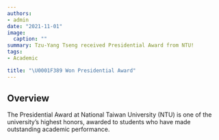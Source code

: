 ```yaml
---
authors:
- admin
date: "2021-11-01"
image:
  caption: ""
summary: Tzu-Yang Tseng received Presidential Award from NTU!
tags:
- Academic

title: "\U0001F389 Won Presidential Award"
---
```


## Overview
The Presidential Award at National Taiwan University (NTU) is one of the university’s highest honors, awarded to students who have made outstanding academic performance.